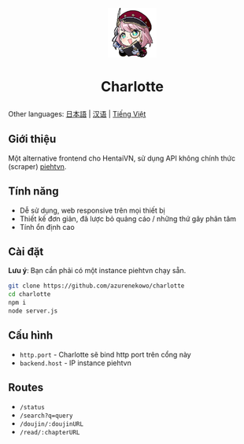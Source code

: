 <p align="center">
    <img src="./assets/img/Charlotte_Icon.png" style="width: 20%">
</p>    

# <p align="center">Charlotte</p>   

Other languages: [日本語](./README.ja-JP.md) | [汉语](./README.zh-CN.md) | [Tiếng Việt](./README.vi-VN.md)

## Giới thiệu
Một alternative frontend cho HentaiVN, sử dụng API không chính thức (scraper) [piehtvn](https://github.com/4pii4/piehtvn).

## Tính năng
- Dễ sử dụng, web responsive trên mọi thiết bị
- Thiết kế đơn giản, đã lược bỏ quảng cáo / những thứ gây phân tâm
- Tính ổn định cao

## Cài đặt
**Lưu ý**: Bạn cần phải có một instance piehtvn chạy sẵn.
```bash
git clone https://github.com/azurenekowo/charlotte
cd charlotte
npm i
node server.js
```

## Cấu hình
- `http.port` - Charlotte sẽ bind http port trên cổng này
- `backend.host` - IP instance piehtvn

## Routes
- `/status`
- `/search?q=query`
- `/doujin/:doujinURL`
- `/read/:chapterURL`